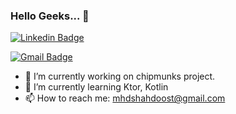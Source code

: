 ### Hello Geeks... 👋 

[![Linkedin Badge](https://img.shields.io/badge/-mhdshahdoost?style=flat&logo=Linkedin&logoColor=white&link=https://www.linkedin.com/in/mehdi-shahdoost/)](https://www.linkedin.com/in/mehdi-shahdoost/)

[![Gmail Badge](https://img.shields.io/badge/-mhdshahdoost-c14438?style=flat&logo=Gmail&logoColor=white&link=mailto:mhdshahdoost@gmail.com)](mailto:mhdshahdoost@gmail.com)

- 🚀 I’m currently working on chipmunks project.
- 🌱 I’m currently learning Ktor, Kotlin
- 📫 How to reach me: mhdshahdoost@gmail.com

